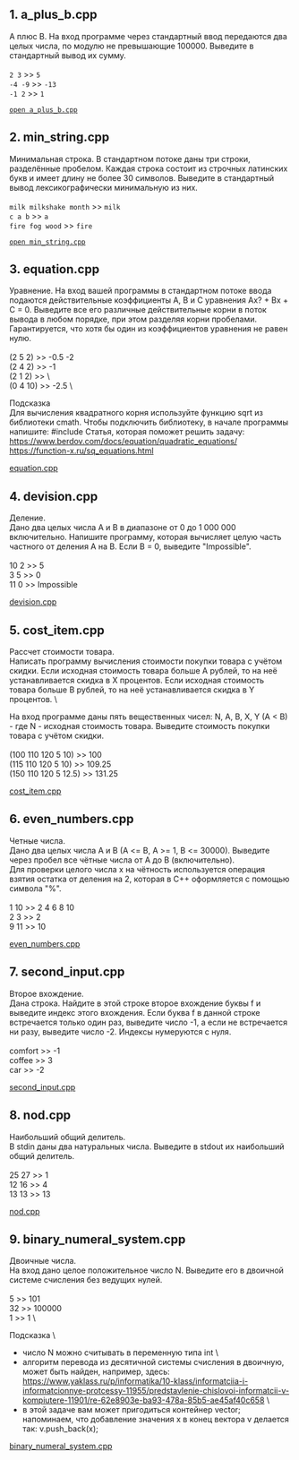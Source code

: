 ## 1. a_plus_b.cpp

A плюс B.
На вход программе через стандартный ввод передаются два целых числа, по модулю не превышающие 100000. Выведите в стандартный вывод их сумму. \
\
`2 3` >> `5` \
`-4 -9`	>> `-13` \
`-1 2` >> `1`

[`open a_plus_b.cpp`](https://github.com/igotbitches/coursera_cpp/blob/master/Course%201.%20White%20belt/Week%201/a_plus_b.cpp)


## 2. min_string.cpp

Минимальная строка.
В стандартном потоке даны три строки, разделённые пробелом. Каждая строка состоит из строчных латинских букв и имеет длину не более 30 символов. 
Выведите в стандартный вывод лексикографически минимальную из них. \
\
`milk milkshake month` >>	`milk` \
`c a b` >> `a` \
`fire fog wood` >> `fire`

[`open min_string.cpp`](https://github.com/igotbitches/coursera_cpp/blob/master/Course%201.%20White%20belt/Week%201/min_string.cpp)

## 3. equation.cpp

Уравнение.
На вход вашей программы в стандартном потоке ввода подаются действительные коэффициенты A, B и C уравнения Ax? + Bx + C = 0. 
Выведите все его различные действительные корни в поток вывода в любом порядке, при этом разделяя корни пробелами. 
Гарантируется, что хотя бы один из коэффициентов уравнения не равен нулю. \
\
(2 5 2) >> -0.5  -2 \
(2 4 2) >> -1 \
(2 1 2) >> 		\	
(0 4 10) >>	-2.5 \

Подсказка \
Для вычисления квадратного корня используйте функцию sqrt из библиотеки cmath. Чтобы подключить библиотеку, в начале программы напишите: #include <cmath>
Статья, которая поможет решить задачу: \
https://www.berdov.com/docs/equation/quadratic_equations/ \
https://function-x.ru/sq_equations.html

[equation.cpp](https://github.com/igotbitches/coursera_cpp/blob/master/Course%201.%20White%20belt/Week%201/equation.cpp)


## 4. devision.cpp

Деление. \
Дано два целых числа A и B в диапазоне от 0 до 1 000 000 включительно. Напишите программу, которая вычисляет целую часть частного от деления A на B.
Если B = 0, выведите "Impossible". \
\
10 2  >> 	5 \
3 5	 >> 	0 \
11 0	>>	Impossible

[devision.cpp](https://github.com/igotbitches/coursera_cpp/blob/master/Course%201.%20White%20belt/Week%201/devision.cpp)

## 5. cost_item.cpp

Рассчет стоимости товара. \
Написать программу вычисления стоимости покупки товара с учётом скидки. Если исходная стоимость товара больше A рублей, то на неё устанавливается скидка в X процентов. 
Если исходная стоимость товара больше B рублей, то на неё устанавливается скидка в Y процентов. \

На вход программе даны пять вещественных чисел: N, A, B, X, Y (A < B) - где N - исходная стоимость товара. Выведите стоимость покупки товара с учётом скидки. \
\
(100 110 120 5 10) >> 	100 \
(115 110 120 5 10) >>		109.25 \
(150 110 120 5 12.5) >> 	131.25 

[cost_item.cpp](https://github.com/igotbitches/coursera_cpp/blob/master/Course%201.%20White%20belt/Week%201/cost_item.cpp)

## 6. even_numbers.cpp

Четные числа. \
Дано два целых числа A и B (A <= B, A >= 1, B <= 30000). Выведите через пробел все чётные числа от A до B (включительно). \
Для проверки целого числа x на чётность используется операция взятия остатка от деления на 2, которая в C++ оформляется с помощью символа "%". \
\
1 10  >>  	2 4 6 8 10 \
2 3	  >>  	2 \
9 11  >>		10

[even_numbers.cpp](https://github.com/igotbitches/coursera_cpp/blob/master/Course%201.%20White%20belt/Week%201/even_numbers.cpp)

## 7. second_input.cpp

Второе вхождение. \
Дана строка. Найдите в этой строке второе вхождение буквы f и выведите индекс этого вхождения. 
Если буква f в данной строке встречается только один раз, выведите число -1, а если не встречается ни разу, выведите число -2. Индексы нумеруются с нуля. \
\
comfort  >>		-1 \
coffee	>>  	3 \
car	 >>		-2

[second_input.cpp](https://github.com/igotbitches/coursera_cpp/blob/master/Course%201.%20White%20belt/Week%201/second_input.cpp)


## 8. nod.cpp

Наибольший общий делитель. \
В stdin даны два натуральных числа. Выведите в stdout их наибольший общий делитель. \
\
25 27  >>		1 \
12 16	 >> 	4 \
13 13	 >>		13

[nod.cpp](https://github.com/igotbitches/coursera_cpp/blob/master/Course%201.%20White%20belt/Week%201/nod.cpp)

## 9. binary_numeral_system.cpp

Двоичные числа. \
На вход дано целое положительное число N. Выведите его в двоичной системе счисления без ведущих нулей. \
\
5		>>	 101 \
32	>>	 100000 \
1		>>	 1 \

Подсказка \
- число N можно считывать в переменную типа int \
- алгоритм перевода из десятичной системы счисления в двоичную, может быть найден, 
например, здесь: https://www.yaklass.ru/p/informatika/10-klass/informatciia-i-informatcionnye-protcessy-11955/predstavlenie-chislovoi-informatcii-v-kompiutere-11901/re-62e8903e-ba93-478a-85b5-ae45af40c658 \
- в этой задаче вам может пригодиться контейнер vector; напоминаем, что добавление значения x в конец вектора v делается так: v.push_back(x);

[binary_numeral_system.cpp](https://github.com/igotbitches/coursera_cpp/blob/master/Course%201.%20White%20belt/Week%201/binary_numeral_system.cpp)


